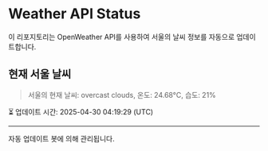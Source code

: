 
# Weather API Status

이 리포지토리는 OpenWeather API를 사용하여 서울의 날씨 정보를 자동으로 업데이트합니다.

## 현재 서울 날씨
> 서울의 현재 날씨: overcast clouds, 온도: 24.68°C, 습도: 21%

⏳ 업데이트 시간: 2025-04-30 04:19:29 (UTC)

---
자동 업데이트 봇에 의해 관리됩니다.
